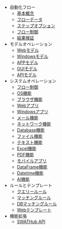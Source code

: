 * 自動化フロー
  * [基本概念](README)
  * [フローデータ](flow_data)
  * [ステップオプション](flow_step_option)
  * [フロー制御](flow_control)
  * [結果検証](flow_assertion)
* モデルオペレーション
  * [Webモデル](model_web)
  * [Windowsモデル](model_windows)
  * [APPモデル](model_mobile)
  * [GUIモデル](model_gui)
  * [APIモデル](model_api)
* システムオペレーション
  * [フロー制御](sop_control)
  * [OS機能](sop_os)
  * [ブラウザ機能](sop_browser)
  * [Webアプリ](sop_webapp)
  * [Windowsアプリ](sop_winapp)
  * [メール機能](sop_email)
  * [ネットワーク機能](sop_network)
  * [Database機能](sop_database)
  * [ファイル機能](sop_file)
  * [テキスト機能](sop_text)
  * [Excel機能](sop_excel)
  * [PDF機能](sop_pdf)
  * [モバイルアプリ](sop_mobileapp)
  * [DataFrame機能](sop_dataframe)
  * [Datetime機能](sop_datetime)
  * [AI機能](sop_ai)
* ルールとテンプレート
  * [クエリールール](rule_query)
  * [マッチングルール](rule_matching)
  * [DBマッチングルール](rule_db_matching)
  * [Webテンプレート](rule_web_template)
* 機能拡張
  * [SWATHub API](extension_api)